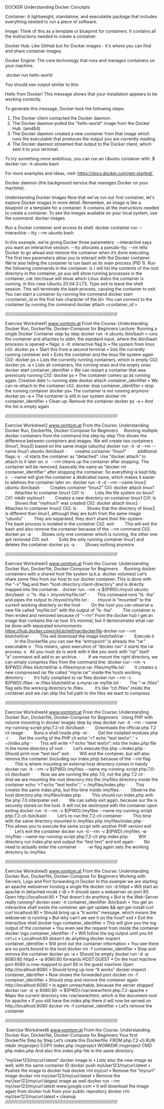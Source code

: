 DOCKER
Understanding Docker Concepts

Container: A lightweight, standalone, and executable package that includes everything needed to run a piece of software.

Image: Think of this as a template or blueprint for containers. It contains all the instructions needed to create a container.

Docker Hub: Like GitHub but for Docker images - it's where you can find and share container images.

Docker Engine: The core technology that runs and manages containers on your machine.


 docker run hello-world

You should see output similar to this:

Hello from Docker!
This message shows that your installation appears to be working correctly.

To generate this message, Docker took the following steps:
 1. The Docker client contacted the Docker daemon.
 2. The Docker daemon pulled the "hello-world" image from the Docker Hub.
    (amd64)
 3. The Docker daemon created a new container from that image which runs the
    executable that produces the output you are currently reading.
 4. The Docker daemon streamed that output to the Docker client, which sent it
    to your terminal.

To try something more ambitious, you can run an Ubuntu container with:
 $ docker run -it ubuntu bash

For more examples and ideas, visit:
 https://docs.docker.com/get-started/ 

Docker daemon (the background service that manages Docker on your machine).

Understanding Docker Images
Now that we've run our first container, let's explore Docker images in more detail. Remember, an image is like a blueprint or a template for a container. 
It contains all the instructions needed to create a container.
To see the images available on your local system, use the command:
docker images

Run a Docker container and access its shell.
 docker container run --interactive --tty --rm ubuntu bash

In this example, we’re giving Docker three parameters:
--interactive says you want an interactive session.
--tty allocates a pseudo-tty.
--rm tells Docker to go ahead and remove the container when it’s done executing.
The first two parameters allow you to interact with the Docker container.
We’re also telling the container to run bash as its main process (PID 1).
Run the following commands in the container.
ls / will list the contents of the root directory in the container, ps aux will show running processes in the container, cat /etc/issue will show which Linux distro the container is running, in this case Ubuntu 20.04.3 LTS.
Type exit to leave the shell session. This will terminate the bash process, causing the container to exit.
You can start a container by running the command 
docker start <container_id or the first two character of the id>
You can connect to the container by running the command 
docker attach <container_id >

/////////////////////////////////////////////////////////////////////////

Exercise Worksheet1
www.vomtom.at
From the Course:
Understanding Docker Run, Dockerfile, Docker-Compose for Beginners
Lecture: Running a single Docker Container step by step
docker run -it ubuntu /bin/bash
• runs the container and attaches to stdin, the standard input, where the /bin/bash processs is
opened
• flags:
o -it: interactive flag
ls
• file system from linux
cli2: docker ps
• Start this from a second terminal
• lists the currently running container
exit
• Exits the container and the linux file system again
Cli2: docker ps
• Lists the currently running containers, which is empty
Cli2: docker ps -a
• Lists all containers, the running ones and the empty ones
docker start container_identifier
• We can restart a container that was previously running
Cli2: docker ps
• The container comes up as running again. Creation date != running date
docker attach container_identifier
• We can re-attach to the container
cli2: docker stop container_identifier
• stop the running container
docker ps• The container is not running anymore
docker ps -a
• The container is still in our system
docker rm container_identifier
• Clean up: Remove the container
docker ps -a
• And the list is empty again

/////////////////////////////////////////////////////////////////////////

Exercise Worksheet2
www.vomtom.at
From the Course: Understanding Docker Run, Dockerfile, Docker-Compose for Beginners
 
 
Running multiple docker containers from the command line step by step
This shows the difference between containers and images. We will create two containers (linux1, linux2) based on the same image (ubuntu)
docker run -it -d --rm --name linux1 ubuntu /bin/bash
·       creates container “linux1”
·       additional flags:
o   -d starts the container as “detached”. Use “docker attach” to attach to it later on.
o   --rm cleans up the container after stopping. The container will be removed, basically the same as “docker rm container_identifier” after stopping the container. So everything is kept tidy.
o   --name will give the container a dedicated name, which makes it easier to address the container later on.
docker run -it -d --rm --name linux2 ubuntu /bin/bash
·       Creates container “linux2”
Cli1: docker attach linux1
·       Attaches to container linux1
Cli1: ls
·       Lists the file system on linux1
Cli1: mkdir mylinux1
·       Creates a new directory on container linux1
Cli1: ls
·       Shows that “mylinux1” was created
Cli2: docker attach linux2
·       Attaches to container linux2
Cli2: ls
·       Shows that the directory of linux2 is different than linux1, although they are both from the same image “ubuntu”
·       They are separated, they don’t share their file-system
·       The bash process is isolated in the container
Cli2: exit
·       This will exit the bash and also remove the container because of the --rm command
Cli2: docker ps -a
·       Shows only one container which is running, the other one got removed
Cli1: exit
·       Exits the only running container linux1 and deletes the container
docker ps -a
·       Shows nothing anymore

/////////////////////////////////////////////////////////////////////////

Exercise Worksheet3
www.vomtom.at
From the Course: Understanding Docker Run, Dockerfile, Docker-Compose for Beginners
 
 
Running docker containers with a shared host file system (a.k.a. docker volumes)
Let’s share some files from our host to our docker container. This is done with the “-v” flag and then “host-directory:client-directory” and is directly mapped into the container.
 
docker run --rm -v ${PWD}:/myvol ubuntu /bin/bash -c "ls -lha > /myvol/myfile.txt"
·       This command runs “ls -lha” and pipes the output to /myvol/myfile.txt
·       /myvol is “mounted” to the current working directory on the host
·       On the host you can observe a new file called “myfile.txt” with the output of “ls -lha”
·       The container is then ended and removed because of “--rm"
From the docker hub I get an image that contains the rar tool. It’s minimal, but it demonstrates what can be done with separated environments:
https://hub.docker.com/r/klutchell/rar/dockerfile
docker run --rm klutchell/rar 
·       This will download the image klutchell/rar
·       Execute it
·       In the Dockerfile you can see the “entrypoint” is already the “rar” executable
o   This means, upon execution of “docker run” it starts the rar process.
o   All you must do is work with it like you work with “rar” itself
·       “a” command will add to an archive.
·       If we mount the right directory, we can simply compress files from the command line:
docker run --rm -v ${PWD}:/files klutchell/rar a /files/myrar.rar /files/myfile.txt
·       It creates a new compressed rar file called “myrar.rar” inside the hosts working directory
·       It’s fully compliant to rar files
docker run --rm -v ${PWD}:/files -w /files klutchell/rar a myrar.rar myfile.txt
·       The “-w /files” flag sets the working directory to /files. 
·       It’s like “cd /files” inside the container and we can skip the full path to the files we want to compress

/////////////////////////////////////////////////////////////////////////

Exercise Worksheet4
www.vomtom.at
From the Course: Understanding Docker Run, Dockerfile, Docker-Compose for Beginners
 
Using PHP with volume mounting in docker images step by step
docker run -it --rm --name my-running-script php:7.2-cli /bin/bash
·       Downloads the official php 7.2 cli image
·       Runs a shell inside
php -m
·       Get the installed modules
php -i
·       Get the config of the PHP cli
echo '<? echo "test text\n";' > ~/index.php
·       This will write <? echo “text text\n”; into the index.php file in the home directory of root
·       Let’s execute this
php ~/index.php
·       Should print now “test text”
exit
·       Will end the container, but will also remove the container (including our index.php) because of the --rm flag
·       This is where mounting an external host directory comes in handy
docker run -it --rm -v ${PWD}:/myfiles --name my-running-script php:7.0-cli /bin/bash
·       Now we are running the php 7.0, not the php 7.2 cli
·       And we are mounting the root directory into the /myfiles directory inside the container
echo '<? echo "test text\n";' > /myfiles/index.php
·       This creates the same index.php, but this time inside /myfiles.
·       Observe the host directory
php /myfiles/index.php
·       This should run index.php with the php 7.0 interpreter
exit
·       We can safely exit again, because our file is securely stored on the host. It will not be destroyed with the container upon exiting
docker run -it --rm -v ${PWD}:/myfiles --name my-running-script php:7.2-cli /bin/bash
·       Let’s re-run the 7.2-cli container
·       This time with the same directory mounted in /myfiles
php /myfiles/index.php
·       This allows you to execute the same script with another PHP version
exit
·       Let’s exit the container
docker run -it --rm -v ${PWD}:/myfiles -w /myfiles --name my-running-script php:7.2-cli php index.php
·       Will directory run index.php and output the “test text” and exit again
·       No need to actually enter the container
·       -w flag again sets the working directory to /myfiles

/////////////////////////////////////////////////////////////////////////

Exercise Worksheet5
www.vomtom.at
From the Course:
Understanding Docker Run, Dockerfile, Docker-Compose for Beginners
Working with Servers, Logs and Port forwarding in Docker
In this example we are starting an apache webserver hosting a single file
docker run -d httpd
• Will start an apache in detached mode (-d)
• It should open a webserver on port 80
Open http://localhost:80
• That doesn’t do anything
• But is the Web-Server really running?
docker exec -it container_identifier /bin/bash
• You get an interactive shell inside the container
apt-get update && apt-get install curl
curl localhost:80
• Should bring up a “it works” message, which means the webserver is running
• But why can’t we see it on the host?
exit
• Exit the interactive shell
docker logs container_identifier
• This will give you the log output of the container
• You even see the request from inside the container
docker logs container_identifier -f
• Will follow the log output until you hit ctrl+c
• Localhost:80 doesn’t do anything
docker inspect container_identifier
• Will print out the container information
• You see there are no ports bound to the host
docker rm -f container_identifier
• Stop and remove the container
docker ps -a
• Should be empty
docker run -d -p 8080:80 httpd
• -p 8080:80 forwards HOST:GUEST
• On the host machine port 8080 is now mapped to port 80 in the guest machine
Open http://localhost:8080
• Should bring up now “it works”
docker inspect container_identifier
• Now shows the forwarded port
docker rm -f container_identifier
• Should stop and remove the container again
http://localhost:8080
• Is again unreachable, because the server stopped
docker run -d -p 8080:80 -v ${PWD}:/var/www/html php:7.2-apache
• Maps the current directory into /var/www/html, which is the document-root for apache
• If you still have the index.php there it will now be served on http://localhost:8080
docker rm -f container_identifier
• Let’s remove the container

/////////////////////////////////////////////////////////////////////////

 Exercise Worksheet6
www.vomtom.at
From the Course:
Understanding Docker Run, Dockerfile, Docker-Compose for Beginners
Your first Dockerfile Step by Step
Let’s create this Dockerfile:
FROM php:7.2-cli
RUN mkdir /myproject
COPY index.php /myproject
WORKDIR /myproject
CMD php index.php
And also this index.php file in the same directory:
<?php
echo "hello world \n\n";
Now go into the folder where the Dockerfile is located at.
docker build -t myphpapp .
• “build” builds a new image
• -t is a tagging. In this case “myphpapp”, you can later find it.
• “.” is telling where the Dockerfile is located at
docker run myphpapp
• Should print out “hello world” with two line breaks
• Ends the container immediately, the process “php index.php” has finished
• “CMD php index.php” opens this upon spin up of the container
docker image ls
• List all the images
• See on top your newly created image
docker ps -a
• List the containers
docker rm container_identifier
• Remove the container from the myphpapp
docker rmi myphpapp
• rmi will delete an image
• And all depending images if they are not necessary anymore

/////////////////////////////////////////////////////////////////////////

Exercise Worksheet7
www.vomtom.at
From the Course: Understanding Docker Run, Dockerfile, Docker-Compose for Beginners
 
Using a PHP Dev-Server inside a Container with a Dockerfile
Change the Dockerfile from the previous example to:

Then run the command:
docker build -t myphpapp .
·       Will rebuild the image and tag it again as “myphpapp”
·       Will overwrite the old one
·       Will copy the index.php to a new directory /myproject
·       Will run “php -S 0.0.0.0:8000” and serve the content of /myproject on port 8000
·       CMD will take an array and run a command. Every parameter must be in a separate array element, so: CMD [“command”,”param1”, “param2”, …]
docker run --name myphp-container -p 8080:8000 myphpapp
·       Will run spin up the image “myphp” which we generated
·       Will forward port 8000 in the container to port 8080 on the host
·       http://localhost:8080 should bring up the hello world
ctrl+c 
·       to stop the container
·       Mind on Windows: The container is still running in the background.
docker rm -f myphp-container
·       To remove the container: cleanup
docker rmi myphpapp
·       Remove the myphpp image again

Exercise Worksheet8
www.vomtom.at
From the Course:
Understanding Docker Run, Dockerfile, Docker-Compose for Beginners
Ship your Web-Application using Apache and PHP as Docker container with a
Dockerfile
Let’s create a Docker image and run this image as container with an Apache with PHP pre-installed.
Then serve our index.php from the previous example.
Change the Dockerfile to:
FROM php:7.2-apache
COPY index.php /var/www/html
Then run the following commands:
docker build -t myphpapp .
• This will build an image myphpapp:latest
• Will copy the index.php from the host inside the container in the directory /var/www/html
• Will package everything
docker run --name myphp-apache -p 8080:80 myphpapp
• Will run the image myphpapp image
• Open the apache inside the image
• Bind port 8080 on the host to port 80 on the guest
• Will give the container the name “myphp-apache”
http://localhost:8080
• Should bring up the “hello world” from the index.php
• Changing the index.php on the host should not change it on the guest – it’s baked into the
image
• If you want a live version you need to volume-mount it into the container
ctrl+c
• To stop the container
docker rm -f myphp-apache
• To remove the container
docker rmi myphpapp
• To remove the image for now

/////////////////////////////////////////////////////////////////////////

Exercise Worksheet9
www.vomtom.at
From the Course:
Understanding Docker Run, Dockerfile, Docker-Compose for Beginners
Create an Image and upload it to Docker-Hub
Use this Dockerfile:
FROM alpine
RUN apk update && apk add curl
ENTRYPOINT [ "curl" ]
Run
docker build -t mycurl .
• This will build an image
docker image ls
• List the images
docker run --rm mycurl www.google.com
• Should output the HTML from the google website
docker login
• Login to Docker-Hub
• If you don’t have a user-name then create one first
• Remember your username! Let’s assume it is “myUser123”
docker tag mycurl myUser123/mycurl:latest
• Tag your image with “username/repository:tag” -> “myUser123/mycurl:latest”
docker image ls
• Lists also the new image as well, with the same container ID
docker push myUser123/mycurl:latest
• Pushes the image to docker hub
docker rmi mycurl
• Remove the “mycurl” image
docker rmi myUser123/mycurl:latest
• Remove the myUser123/mycurl:latgest image as well
docker run --rm myUser123/mycurl:latest www.google.com
• It will download the image again from docker hub from your public repository
docker rmi myUser123/mycurl:latest
• cleanup

/////////////////////////////////////////////////////////////////////////